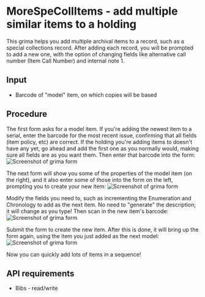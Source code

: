 # MoreSpeCollItems - add multiple similar items to a holding

This grima helps you add multiple archival items to a record, such as a
special collections record. After adding each record, you will be
prompted to add a new one, with the option of changing fields
like alternative call number (Item Call Number) and internal note 1.

## Input
* Barcode of "model" item, on which copies will be based

## Procedure
The first form asks for a model item. If you're adding
the newest item to a serial, enter the barcode for the
most recent issue, confirming that all fields (item policy, etc)
are correct. If the holding you're adding items to doesn't have
any yet, go ahead and add the first one as you normally would,
making sure all fields are as you want them. Then enter that
barcode into the form:
![Screenshot of grima form](images/MoreItems-out0.png)

The next form will show you some of the properties of the model
item (on the right), and it also enter some of those into the
form on the left, prompting you to create your new item:
![Screenshot of grima form](images/MoreItems-out1.png)

Modify the fields you need to, such as incrementing the
Enumeration and Chronology to add as the next item. No need
to "generate" the description; it will change as you type!
Then scan in the new item's barcode:
![Screenshot of grima form](images/MoreItems-out2.png)

Submit the form to create the new item. After this is done,
it will bring up the form again, using the item you just added
as the next model:
![Screenshot of grima form](images/MoreItems-out3.png)

Now you can quickly add lots of items in a sequence!

## API requirements
* Bibs - read/write
